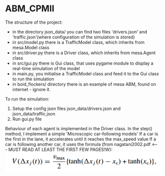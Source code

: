 # ABM_CPMII


The structure of the project:
- in the directory json_data/ you can find two files 'drivers.json' and 'traffic.json'(where configuration of the simulation is stored)
- in src/model.py there is a TrafficModel class, which inherits from mesa.Model class
- in src/driver.py there is a Driver class, which inherits from mesa.Agent class
- in src/gui.py there is Gui class, that uses pygame module to display a real-time simulation of the model
- in main.py, you initialise a TrafficModel class and feed it to the Gui class to run the simulation
- in boid_flockers/ directory there is an example of mesa ABM, found on internet - ignore it.

To run the simulation:
1. Setup the config json files json_data/drivers.json and json_data/traffic.json
2. Run gui.py file


Behaviour of each agent is implemented in the Driver class. In the step() method, I implement a simple 'Microscopic car-following models'
If a car is the first in the lane, it accelerates until it reaches the max_speed value
If a car is following another car, it uses the formula (from nagatani2002.pdf <--- MUST READ AT LEAST THE FIRST FEW PAGES!W):
<img src="velocity_formula.png" >
